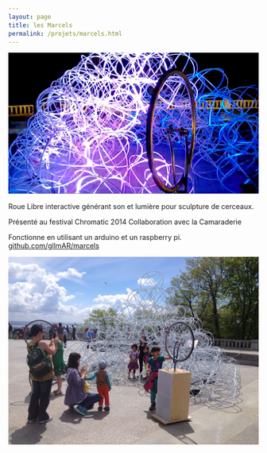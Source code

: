 ```yaml
---
layout: page
title: les Marcels
permalink: /projets/marcels.html
---
```

![marcels](../../assets/img/img_marcels_01.jpg)

Roue Libre interactive générant son et lumière pour sculpture de cerceaux.

Présenté au festival Chromatic 2014
Collaboration avec la Camaraderie

Fonctionne en utilisant un arduino et un raspberry pi.
[github.com/gllmAR/marcels](https://github.com/gllmAR/marcels)

![marcels](../../assets/img/img_marcels_02.jpg)

